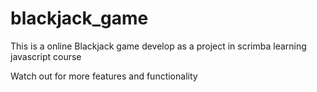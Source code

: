 # blackjack_game

This is a online Blackjack game develop as a project in scrimba learning javascript course

Watch out for more features and functionality
